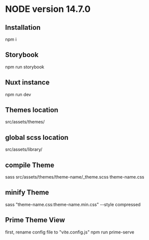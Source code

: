 # NODE version 14.7.0 

## Installation
npm i

## Storybook
npm run storybook

## Nuxt instance
npm run dev


## Themes location
src/assets/themes/

## global scss location
src/assets/library/

## compile Theme
sass src/assets/themes/theme-name/_theme.scss theme-name.css

## minify Theme
sass "theme-name.css:theme-name.min.css" --style compressed

## Prime Theme View
first, rename config file to "vite.config.js" 
npm run prime-serve
